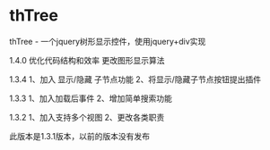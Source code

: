 thTree
======

thTree  -   一个jquery树形显示控件，使用jquery+div实现
	   
	   
1.4.0
优化代码结构和效率
更改图形显示算法

1.3.4
1、加入 显示/隐藏 子节点功能
2、将显示/隐藏子节点按钮提出插件

1.3.3
1、加入加载后事件
2、增加简单搜索功能

1.3.2
1、加入支持多个视图
2、更改各类职责


此版本是1.3.1版本，以前的版本没有发布

